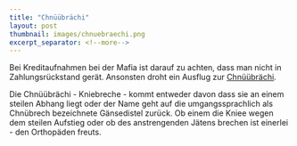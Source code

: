 ```yaml
---
title: "Chnüübrächi"
layout: post
thumbnail: images/chnuebraechi.png
excerpt_separator: <!--more-->
---
```


Bei Kreditaufnahmen bei der Mafia ist darauf zu achten, dass man nicht in Zahlungsrückstand gerät. Ansonsten droht ein Ausflug zur [Chnüübrächi](https://s.geo.admin.ch/a04c61bf41).


Die Chnüübrächi - Kniebreche - kommt entweder davon dass sie an einem steilen Abhang liegt oder der Name geht auf die umgangssprachlich als Chnübrech bezeichnete Gänsedistel zurück. Ob einem die Kniee wegen dem steilen Aufstieg oder ob des anstrengenden Jätens brechen ist einerlei - den Orthopäden freuts.

<!--more-->